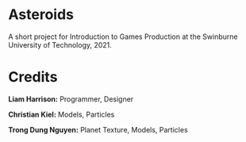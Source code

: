 # Asteroids
A short project for Introduction to Games Production at the Swinburne University of Technology, 2021.

# Credits
**Liam Harrison:** Programmer, Designer

**Christian Kiel:** Models, Particles

**Trong Dung Nguyen:** Planet Texture, Models, Particles

